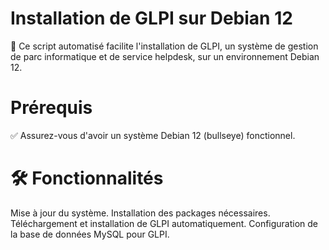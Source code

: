 # Installation de GLPI sur Debian 12

🚀 Ce script automatisé facilite l'installation de GLPI, un système de gestion de parc informatique et de service helpdesk, sur un environnement Debian 12.

# Prérequis
✅ Assurez-vous d'avoir un système Debian 12 (bullseye) fonctionnel.

# 🛠️ Fonctionnalités

Mise à jour du système.
Installation des packages nécessaires.
Téléchargement et installation de GLPI automatiquement.
Configuration de la base de données MySQL pour GLPI.
